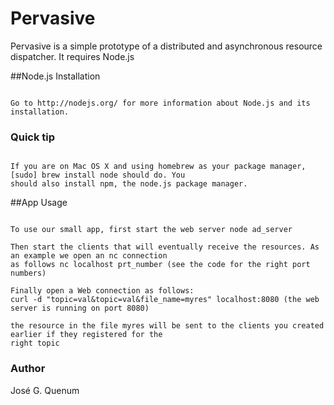 # Pervasive
Pervasive is a simple prototype of a distributed and asynchronous resource dispatcher. It requires Node.js

##Node.js Installation

<pre><code>
Go to http://nodejs.org/ for more information about Node.js and its installation.
</code></pre>
### Quick tip
<pre><code>
If you are on Mac OS X and using homebrew as your package manager, [sudo] brew install node should do. You
should also install npm, the node.js package manager.
</code></pre>

##App Usage
<pre><code>
To use our small app, first start the web server node ad_server

Then start the clients that will eventually receive the resources. As an example we open an nc connection
as follows nc localhost prt_number (see the code for the right port numbers)

Finally open a Web connection as follows:
curl -d "topic=val&topic=val&file_name=myres" localhost:8080 (the web server is running on port 8080)

the resource in the file myres will be sent to the clients you created earlier if they registered for the
right topic
</code></pre>

### Author

José G. Quenum
